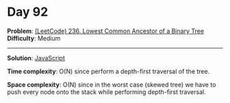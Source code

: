 # Day 92

**Problem**: [(LeetCode) 236. Lowest Common Ancestor of a Binary Tree](https://leetcode.com/problems/lowest-common-ancestor-of-a-binary-tree/)  
**Difficulty**: Medium

---

**Solution**: [JavaScript](../solutions/lowest-common-ancestor-binary-tree.js)

**Time complexity**: O(N) since perform a depth-first traversal of the tree.

**Space complexity**: O(N) since in the worst case (skewed tree) we have to push every node onto the stack while performing depth-first traversal.
